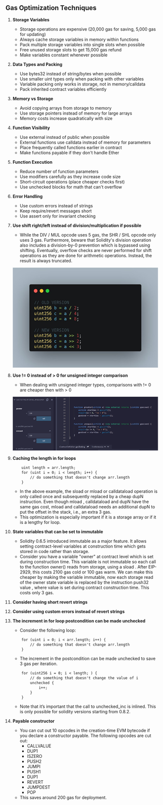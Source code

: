 ## Gas Optimization Techniques

1. **Storage Variables**
   - Storage operations are expensive (20,000 gas for saving, 5,000 gas for updating)
   - Always cache storage variables in memory within functions
   - Pack multiple storage variables into single slots when possible
   - Free unused storage slots to get 15,000 gas refund
   - Make variables constant whenever possible

2. **Data Types and Packing**
   - Use bytes32 instead of string/bytes when possible
   - Use smaller uint types only when packing with other variables
   - Variable packing only works in storage, not in memory/calldata
   - Pack inherited contract variables efficiently

3. **Memory vs Storage**
   - Avoid copying arrays from storage to memory
   - Use storage pointers instead of memory for large arrays
   - Memory costs increase quadratically with size

4. **Function Visibility**
   - Use external instead of public when possible
   - External functions use calldata instead of memory for parameters
   - Place frequently called functions earlier in contract
   - Make functions payable if they don't handle Ether
   
5. **Function Execution**
   - Reduce number of function parameters
   - Use modifiers carefully as they increase code size
   - Short-circuit operations (place cheaper checks first)
   - Use unchecked blocks for math that can't overflow

6. **Error Handling**
   - Use custom errors instead of strings
   - Keep require/revert messages short
   - Use assert only for invariant checking

7. **Use shift right/left instead of division/multiplication if possible**
    - While the DIV / MUL opcode uses 5 gas, the SHR / SHL opcode only uses 3 gas. Furthermore, beware that Solidity's division operation also includes a division-by-0 prevention which is bypassed using shifting. Eventually, overflow checks are never performed for shift operations as they are done for arithmetic operations. Instead, the result is always truncated.

    ![gas_optimization_shift_vs_div_mul](./images/bitwise.png)


8. **Use != 0 instead of > 0 for unsigned integer comparison**
    - When dealing with unsigned integer types, comparisons with != 0 are cheaper then with > 0

    ![gas_optimization_shift_vs_div_mul](./images/integer_comparison.png)

9. **Caching the length in for loops**
    ```solidity
        uint length = arr.length;
        for (uint i = 0; i < length; i++) {
            // do something that doesn't change arr.length
        }
    ```
    - In the above example, the sload or mload or calldataload operation is only called once and subsequently replaced by a cheap dupN instruction. Even though mload , calldataload and dupN have the same gas cost, mload and calldataload needs an additional dupN to put the offset in the stack, i.e., an extra 3 gas.
    - This optimization is especially important if it is a storage array or if it is a lengthy for loop.

10. **State variables that can be set to immutable**
    - Solidity 0.6.5 introduced immutable as a major feature. It allows setting contract-level variables at construction time which gets stored in code rather than storage.
    - Consider you have a variable "owner" at contract level which is set during construction time. This variable is not immutable so each call to the function owner() reads from storage, using a sload . After EIP-2929, this costs 2100 gas cold or 100 gas warm. We can make this cheaper by making the variable immutable, now each storage read of the owner state variable is replaced by the instruction push32 value , where value is set during contract construction time. This costs only 3 gas.

11. **Consider having short revert strings**

12. **Consider using custom errors instead of revert strings**

13. **The increment in for loop postcondition can be made unchecked**
    - Consider the following loop:
    ```solidity
        for (uint i = 0; i < arr.length; i++) {
            // do something that doesn't change arr.length
        }
    ```
    - The increment in the postcondition can be made unchecked to save 3 gas per iteration.
    ```solidity
        for (uint256 i = 0; i < length; ) {
            // do something that doesn't change the value of i
            unchecked {
                i++;
            }
        }
    ```
    - Note that it’s important that the call to unchecked_inc is inlined. This is only possible for solidity versions starting from 0.8.2.

14. **Payable constructor**
    - You can cut out 10 opcodes in the creation-time EVM bytecode if you declare a constructor payable. The following opcodes are cut out:
        - CALLVALUE
        - DUP1
        - ISZERO
        - PUSH2
        - JUMPI
        - PUSH1
        - DUP1
        - REVERT
        - JUMPDEST
        - POP
    - This saves around 200 gas for deployment.
